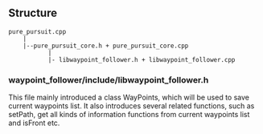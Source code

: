 
## Structure
```
pure_pursuit.cpp
    |
    |--pure_pursuit_core.h + pure_pursuit_core.cpp
           |
           |- libwaypoint_follower.h + libwaypoint_follower.cpp
```

### waypoint_follower/include/libwaypoint_follower.h

This file mainly introduced a class WayPoints, which will be used to save current waypoints list. It also introduces several related functions, such as setPath, get all kinds of information functions from current waypoints list and isFront etc.
